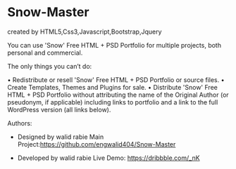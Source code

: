 # Snow-Master
created by HTML5,Css3,Javascript,Bootstrap,Jquery

You can use 'Snow' Free HTML + PSD Portfolio for multiple projects, both personal and commercial.
 
The only things you can’t do:

•	Redistribute or resell 'Snow' Free HTML + PSD Portfolio or source files.
•	Create Templates, Themes and Plugins for sale.
•	Distribute 'Snow' Free HTML + PSD Portfolio without attributing the name of the Original Author (or pseudonym, if applicable) including links to portfolio and a link to the full WordPress version (all links below).


Authors:

- Designed by walid rabie
Main Project:https://github.com/engwalid404/Snow-Master

 - Developed by walid rabie
Live Demo: https://dribbble.com/_nK


